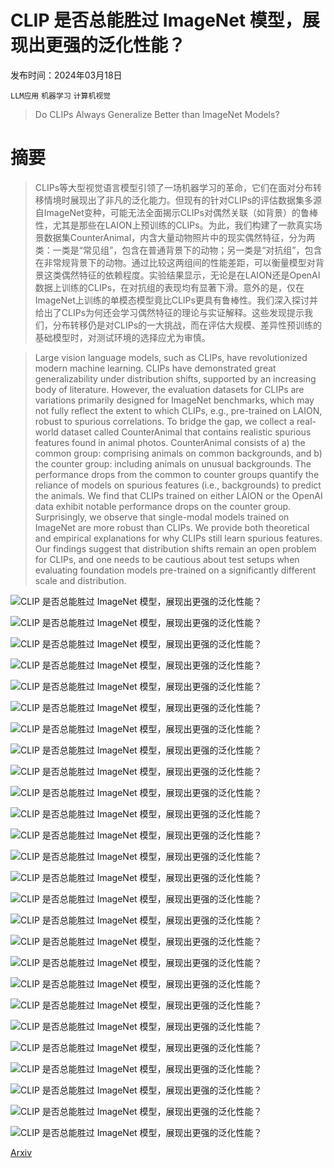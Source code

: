 # CLIP 是否总能胜过 ImageNet 模型，展现出更强的泛化性能？

发布时间：2024年03月18日

`LLM应用` `机器学习` `计算机视觉`

> Do CLIPs Always Generalize Better than ImageNet Models?

# 摘要

> CLIPs等大型视觉语言模型引领了一场机器学习的革命，它们在面对分布转移情境时展现出了非凡的泛化能力。但现有的针对CLIPs的评估数据集多源自ImageNet变种，可能无法全面揭示CLIPs对偶然关联（如背景）的鲁棒性，尤其是那些在LAION上预训练的CLIPs。为此，我们构建了一款真实场景数据集CounterAnimal，内含大量动物照片中的现实偶然特征，分为两类：一类是“常见组”，包含在普通背景下的动物；另一类是“对抗组”，包含在非常规背景下的动物。通过比较这两组间的性能差距，可以衡量模型对背景这类偶然特征的依赖程度。实验结果显示，无论是在LAION还是OpenAI数据上训练的CLIPs，在对抗组的表现均有显著下滑。意外的是，仅在ImageNet上训练的单模态模型竟比CLIPs更具有鲁棒性。我们深入探讨并给出了CLIPs为何还会学习偶然特征的理论与实证解释。这些发现提示我们，分布转移仍是对CLIPs的一大挑战，而在评估大规模、差异性预训练的基础模型时，对测试环境的选择应尤为审慎。

> Large vision language models, such as CLIPs, have revolutionized modern machine learning. CLIPs have demonstrated great generalizability under distribution shifts, supported by an increasing body of literature. However, the evaluation datasets for CLIPs are variations primarily designed for ImageNet benchmarks, which may not fully reflect the extent to which CLIPs, e.g., pre-trained on LAION, robust to spurious correlations. To bridge the gap, we collect a real-world dataset called CounterAnimal that contains realistic spurious features found in animal photos. CounterAnimal consists of a) the common group: comprising animals on common backgrounds, and b) the counter group: including animals on unusual backgrounds. The performance drops from the common to counter groups quantify the reliance of models on spurious features (i.e., backgrounds) to predict the animals. We find that CLIPs trained on either LAION or the OpenAI data exhibit notable performance drops on the counter group. Surprisingly, we observe that single-modal models trained on ImageNet are more robust than CLIPs. We provide both theoretical and empirical explanations for why CLIPs still learn spurious features. Our findings suggest that distribution shifts remain an open problem for CLIPs, and one needs to be cautious about test setups when evaluating foundation models pre-trained on a significantly different scale and distribution.

![CLIP 是否总能胜过 ImageNet 模型，展现出更强的泛化性能？](../../../paper_images/2403.11497/x1.png)

![CLIP 是否总能胜过 ImageNet 模型，展现出更强的泛化性能？](../../../paper_images/2403.11497/x2.png)

![CLIP 是否总能胜过 ImageNet 模型，展现出更强的泛化性能？](../../../paper_images/2403.11497/x3.png)

![CLIP 是否总能胜过 ImageNet 模型，展现出更强的泛化性能？](../../../paper_images/2403.11497/x4.png)

![CLIP 是否总能胜过 ImageNet 模型，展现出更强的泛化性能？](../../../paper_images/2403.11497/x5.png)

![CLIP 是否总能胜过 ImageNet 模型，展现出更强的泛化性能？](../../../paper_images/2403.11497/x6.png)

![CLIP 是否总能胜过 ImageNet 模型，展现出更强的泛化性能？](../../../paper_images/2403.11497/x7.png)

![CLIP 是否总能胜过 ImageNet 模型，展现出更强的泛化性能？](../../../paper_images/2403.11497/x8.png)

![CLIP 是否总能胜过 ImageNet 模型，展现出更强的泛化性能？](../../../paper_images/2403.11497/x9.png)

![CLIP 是否总能胜过 ImageNet 模型，展现出更强的泛化性能？](../../../paper_images/2403.11497/x10.png)

![CLIP 是否总能胜过 ImageNet 模型，展现出更强的泛化性能？](../../../paper_images/2403.11497/x11.png)

![CLIP 是否总能胜过 ImageNet 模型，展现出更强的泛化性能？](../../../paper_images/2403.11497/x12.png)

![CLIP 是否总能胜过 ImageNet 模型，展现出更强的泛化性能？](../../../paper_images/2403.11497/x13.png)

![CLIP 是否总能胜过 ImageNet 模型，展现出更强的泛化性能？](../../../paper_images/2403.11497/x14.png)

![CLIP 是否总能胜过 ImageNet 模型，展现出更强的泛化性能？](../../../paper_images/2403.11497/x15.png)

![CLIP 是否总能胜过 ImageNet 模型，展现出更强的泛化性能？](../../../paper_images/2403.11497/x16.png)

![CLIP 是否总能胜过 ImageNet 模型，展现出更强的泛化性能？](../../../paper_images/2403.11497/x17.png)

![CLIP 是否总能胜过 ImageNet 模型，展现出更强的泛化性能？](../../../paper_images/2403.11497/x18.png)

![CLIP 是否总能胜过 ImageNet 模型，展现出更强的泛化性能？](../../../paper_images/2403.11497/x19.png)

![CLIP 是否总能胜过 ImageNet 模型，展现出更强的泛化性能？](../../../paper_images/2403.11497/x20.png)

![CLIP 是否总能胜过 ImageNet 模型，展现出更强的泛化性能？](../../../paper_images/2403.11497/x21.png)

![CLIP 是否总能胜过 ImageNet 模型，展现出更强的泛化性能？](../../../paper_images/2403.11497/x22.png)

![CLIP 是否总能胜过 ImageNet 模型，展现出更强的泛化性能？](../../../paper_images/2403.11497/x23.png)

![CLIP 是否总能胜过 ImageNet 模型，展现出更强的泛化性能？](../../../paper_images/2403.11497/x24.png)

![CLIP 是否总能胜过 ImageNet 模型，展现出更强的泛化性能？](../../../paper_images/2403.11497/x25.png)

![CLIP 是否总能胜过 ImageNet 模型，展现出更强的泛化性能？](../../../paper_images/2403.11497/x26.png)

[Arxiv](https://arxiv.org/abs/2403.11497)